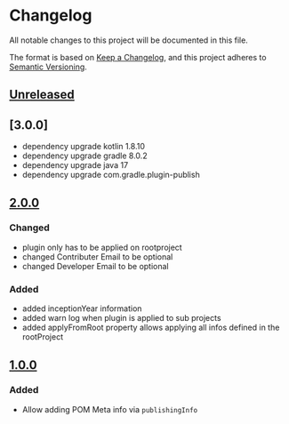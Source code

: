 # Changelog

All notable changes to this project will be documented in this file.

The format is based on [Keep a Changelog](https://keepachangelog.com/en/1.0.0/), and this project adheres
to [Semantic Versioning](https://semver.org/spec/v2.0.0.html).

## [Unreleased]

## [3.0.0]

- dependency upgrade kotlin 1.8.10
- dependency upgrade gradle 8.0.2
- dependency upgrade java 17
- dependency upgrade com.gradle.plugin-publish

## [2.0.0]

### Changed

- plugin only has to be applied on rootproject
- changed Contributer Email to be optional
- changed Developer Email to be optional

### Added

- added inceptionYear information
- added warn log when plugin is applied to sub projects
- added applyFromRoot property allows applying all infos defined in the rootProject

## [1.0.0]

### Added

- Allow adding POM Meta info via ```publishingInfo```

[unreleased]: https://github.com/hndrs/gradle-publishing-info-plugin/compare/v1.0.0...HEAD

[2.0.0]: https://github.com/hndrs/gradle-publishing-info-plugin/compare/a9b56be382ab065e05c602815dba1d77536f6595...v2.0.0

[1.0.0]: https://github.com/hndrs/gradle-publishing-info-plugin/compare/a9b56be382ab065e05c602815dba1d77536f6595...v1.0.0
